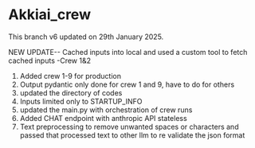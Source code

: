 # Akkiai_crew

This branch v6 updated on 29th January 2025.

NEW UPDATE-- Cached inputs into local and used a custom tool to fetch cached inputs -Crew 1&2

1. Added crew 1-9 for production
2. Output pydantic only done for crew 1 and 9, have to do for others
3. updated the directory of codes
4. Inputs limited only to STARTUP_INFO
5. updated the main.py with orchestration of crew runs
6. Added CHAT endpoint with anthropic API stateless
7. Text preprocessing to remove unwanted spaces or characters and passed that processed text to other llm to re validate the json format
